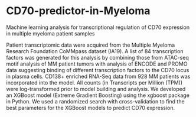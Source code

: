 # CD70-predictor-in-Myeloma
Machine learning analysis for transcriptional regulation of CD70 expression in multiple myeloma patient samples

Patient transcriptomic data were acquired from the Multiple Myeloma Research Foundation CoMMpass dataset (IA19). A list of 84 transcription factors was generated for this analysis by combining those from ATAC-seq motif analysis of MM patient tumors with analysis of ENCODE and PROMO data suggesting binding of different transcription factors to the CD70 locus in plasma cells. CD138+ enriched RNA-Seq data from 928 MM patients was incorporated into the model. All counts (in Transcripts per Million (TPM)) were log-transformed prior to model building and analysis. We developed an XGBoost model (Extreme Gradient Boosting) using the xgboost package in Python. We used a randomized search with cross-validation to find the best parameters for the XGBoost models to predict CD70 expression. 
